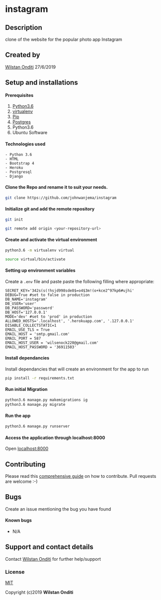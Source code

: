 # instagram

## Description

 clone of the website for the popular photo app Instagram

## Created by

[Wilstan Onditi](https://github.com/johnwanjema?tab=repositories) 27/6/2019

## Setup and installations

#### Prerequisites

1. [Python3.6](https://www.python.org/downloads/)
2. [virtualenv](https://virtualenv.pypa.io/en/stable/installation/)
3. [Pip](https://pip.pypa.io/en/stable/installing/)
4.  [Postgres](https://www.postgresql.org/download/)
5. Python3.6
6. Ubuntu Software

#### Technologies used

    - Python 3.6
    - HTML
    - Bootstrap 4
    - Heroku
    - Postgresql
    - Django

#### Clone the Repo and rename it to suit your needs.

```bash
git clone https://github.com/johnwanjema/instagram
```

#### Initialize git and add the remote repository

```bash
git init
```

```bash
git remote add origin <your-repository-url>
```

#### Create and activate the virtual environment

```bash
python3.6 -m virtualenv virtual
```

```bash
source virtual/bin/activate
```

#### Setting up environment variables

Create a `.env` file and paste paste the following filling where appropriate:

```
SECRET_KEY='342s(s(!hsjd998sde8$=o4$3m!(o+kce2^97kp6#ujhi'
DEBUG=True #set to false in production
DB_NAME='instagram'
DB_USER='user'
DB_PASSWORD='password'
DB_HOST='127.0.0.1'
MODE='dev' #set to 'prod' in production
ALLOWED_HOSTS='.localhost', '.herokuapp.com', '.127.0.0.1'
DISABLE_COLLECTSTATIC=1
EMAIL_USE_TLS = True
EMAIL_HOST = 'smtp.gmail.com'
EMAIL_PORT = 587
EMAIL_HOST_USER = 'wilsenock220@gmail.com'
EMAIL_HOST_PASSWORD = '36911503'
```

#### Install dependancies

Install dependancies that will create an environment for the app to run
```bash
pip install -r requirements.txt
```

#### Run initial Migration

```bash
python3.6 manage.py makemigrations ig
python3.6 manage.py migrate
```

#### Run the app

```bash
python3.6 manage.py runserver
```

#### Access the application through localhost:8000

Open [localhost:8000](http://127.0.0.1:8000/)

## Contributing

Please read this [comprehensive guide](https://opensource.guide/how-to-contribute/) on how to contribute. Pull requests are welcome :-)

## Bugs

Create an issue mentioning the bug you have found

#### Known bugs

- N/A

## Support and contact details

Contact [Wilstan Onditi](jonwanjema@gmail.com) for further help/support

### License

[MIT](/license)

Copyright (c)2019 **Wilstan Onditi**
